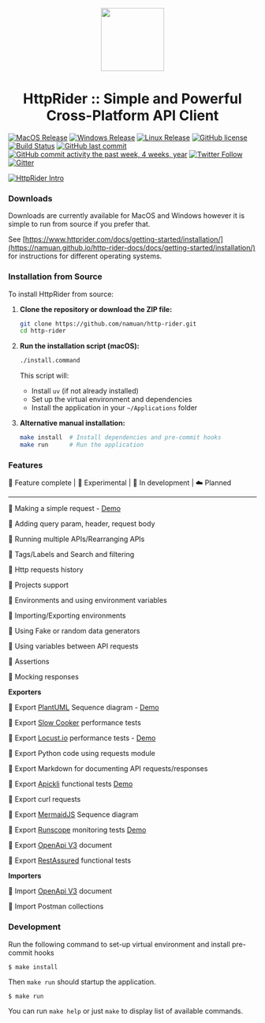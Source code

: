 <p align="center">
  <img src="https://github.com/namuan/http-rider/raw/master/resources/images/httprider-readme.png" width="128px"/>
</p>
<h1 align="center">HttpRider :: Simple and Powerful Cross-Platform API Client</h1>

[![MacOS Release](https://img.shields.io/github/v/release/namuan/http-rider-osx?label=macos)](https://github.com/namuan/http-rider-osx/releases/latest) [![Windows Release](https://img.shields.io/github/v/release/namuan/http-rider-win?label=windows)](https://github.com/namuan/http-rider-win/releases/latest) [![Linux Release](https://img.shields.io/github/v/release/namuan/http-rider?label=Linux)](https://github.com/namuan/http-rider/releases/latest) [![GitHub license](https://img.shields.io/github/license/namuan/http-rider.svg)](https://github.com/namuan/http-rider/blob/master/LICENSE) [![Build Status](https://travis-ci.com/namuan/http-rider.svg?branch=master)](https://travis-ci.org/namuan/http-rider) [![GitHub last commit](https://img.shields.io/github/last-commit/namuan/http-rider)](https://github.com/namuan/http-rider/commits/master) [![GitHub commit activity the past week, 4 weeks, year](https://img.shields.io/github/commit-activity/y/namuan/http-rider)](https://github.com/namuan/http-rider/commits/master) [![Twitter Follow](https://img.shields.io/twitter/follow/deskriders_twt.svg?style=social&label=Follow)](https://twitter.com/deskriders_twt) [![Gitter](https://badges.gitter.im/http-rider/community.svg)](https://gitter.im/http-rider/community?utm_source=badge&utm_medium=badge&utm_campaign=pr-badge)

[![HttpRider Intro](https://img.youtube.com/vi/rWmvwVuuN6I/0.jpg)](https://www.youtube.com/watch?v=rWmvwVuuN6I)

### Downloads

Downloads are currently available for MacOS and Windows however it is simple to run from source if you prefer that.

See [https://www.httprider.com/docs/getting-started/installation/](https://namuan.github.io/http-rider-docs/docs/getting-started/installation/) for instructions for different operating systems.

### Installation from Source

To install HttpRider from source:

1. **Clone the repository or download the ZIP file:**

   ```bash
   git clone https://github.com/namuan/http-rider.git
   cd http-rider
   ```

2. **Run the installation script (macOS):**

   ```bash
   ./install.command
   ```

   This script will:

   - Install `uv` (if not already installed)
   - Set up the virtual environment and dependencies
   - Install the application in your `~/Applications` folder

3. **Alternative manual installation:**
   ```bash
   make install  # Install dependencies and pre-commit hooks
   make run      # Run the application
   ```

### Features

🚀 Feature complete | 🙈 Experimental | 📝 In development | ☁️️ Planned

---

🚀 Making a simple request - [Demo](https://www.youtube.com/watch?v=fw8jMjQpfy8)

🚀 Adding query param, header, request body

🚀 Running multiple APIs/Rearranging APIs

🚀 Tags/Labels and Search and filtering

🚀 Http requests history

🚀 Projects support

🚀 Environments and using environment variables

🚀 Importing/Exporting environments

🚀 Using Fake or random data generators

🚀 Using variables between API requests

🚀 Assertions

🚀 Mocking responses

**Exporters**

🚀 Export [PlantUML](https://twitter.com/plantuml) Sequence diagram - [Demo](https://www.youtube.com/watch?v=4Asr_4iOxUM)

🚀 Export [Slow Cooker](https://github.com/buoyantio/slow_cooker) performance tests

🚀 Export [Locust.io](https://locust.io) performance tests - [Demo](https://www.youtube.com/watch?v=7zqcYmZIdVs)

🚀 Export Python code using requests module

🚀 Export Markdown for documenting API requests/responses

🚀 Export [Apickli](https://github.com/apickli/apickli) functional tests [Demo](https://deskriders.dev/generating-bdd-tests-with-httprider/)

🚀 Export curl requests

🚀 Export [MermaidJS](https://mermaidjs.github.io/) Sequence diagram

🚀 Export [Runscope](https://www.runscope.com) monitoring tests [Demo](https://deskriders.dev/generating-runscope-monitoring-tests/)

🚀 Export [OpenApi V3](https://github.com/OAI/OpenAPI-Specification/blob/master/versions/3.0.0.md) document

🚀 Export [RestAssured](http://rest-assured.io) functional tests

**Importers**

🚀 Import [OpenApi V3](https://github.com/OAI/OpenAPI-Specification/blob/master/versions/3.0.0.md) document

🚀 Import Postman collections

### Development

Run the following command to set-up virtual environment and install pre-commit hooks

```
$ make install
```

Then `make run` should startup the application.

```
$ make run
```

You can run `make help` or just `make` to display list of available commands.
